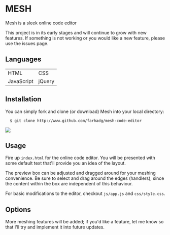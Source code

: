 MESH 
====

Mesh is a sleek online code editor  

This project is in its early stages and will continue to grow with new features. If something is not working or you would like a new feature, please use the issues page.

## Languages

<table>
<tr>
<td>HTML</td>
<td>CSS</td>
</tr>

<tr>
<td>JavaScript</td>
<td>jQuery</td>
</tr>
</table>

## Installation

You can simply fork and clone (or download) Mesh into your local directory:

```
  $ git clone http://www.github.com/farhadg/mesh-code-editor
```

<a href="http://tinypic.com?ref=2v3j2hc" target="_blank"><img src="http://i41.tinypic.com/2v3j2hc.png" border="0"></a>

## Usage

Fire up `index.html` for the online code editor. You will be presented with some default text that'll provide you an idea of the layout.

The preview box can be adjusted and dragged around for your meshing convenience. Be sure to select and drag around the edges (handlers), since the content within the box are independent of this behaviour.

For basic modifications to the editor, checkout `js/app.js` and `css/style.css`.

## Options

More meshing features will be added; if you'd like a feature, let me know so that I'll try and implement it into future updates.